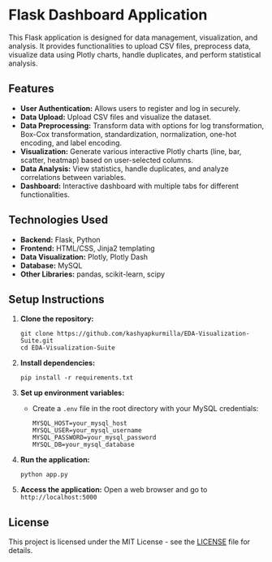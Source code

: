 # Flask Dashboard Application

This Flask application is designed for data management, visualization, and analysis. It provides functionalities to upload CSV files, preprocess data, visualize data using Plotly charts, handle duplicates, and perform statistical analysis.

## Features

- **User Authentication:** Allows users to register and log in securely.
- **Data Upload:** Upload CSV files and visualize the dataset.
- **Data Preprocessing:** Transform data with options for log transformation, Box-Cox transformation, standardization, normalization, one-hot encoding, and label encoding.
- **Visualization:** Generate various interactive Plotly charts (line, bar, scatter, heatmap) based on user-selected columns.
- **Data Analysis:** View statistics, handle duplicates, and analyze correlations between variables.
- **Dashboard:** Interactive dashboard with multiple tabs for different functionalities.

## Technologies Used

- **Backend:** Flask, Python
- **Frontend:** HTML/CSS, Jinja2 templating
- **Data Visualization:** Plotly, Plotly Dash
- **Database:** MySQL
- **Other Libraries:** pandas, scikit-learn, scipy

## Setup Instructions

1. **Clone the repository:**
   ```
   git clone https://github.com/kashyapkurmilla/EDA-Visualization-Suite.git
   cd EDA-Visualization-Suite
   ```

2. **Install dependencies:**
   ```
   pip install -r requirements.txt
   ```

3. **Set up environment variables:**
   - Create a `.env` file in the root directory with your MySQL credentials:
     ```
     MYSQL_HOST=your_mysql_host
     MYSQL_USER=your_mysql_username
     MYSQL_PASSWORD=your_mysql_password
     MYSQL_DB=your_mysql_database
     ```

4. **Run the application:**
   ```
   python app.py
   ```

5. **Access the application:**
   Open a web browser and go to `http://localhost:5000`

## License

This project is licensed under the MIT License - see the [LICENSE](LICENSE) file for details.
